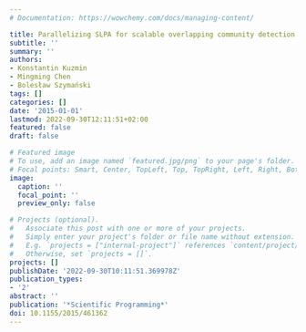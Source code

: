 ```yaml
---
# Documentation: https://wowchemy.com/docs/managing-content/

title: Parallelizing SLPA for scalable overlapping community detection
subtitle: ''
summary: ''
authors:
- Konstantin Kuzmin
- Mingming Chen
- Bolesław Szymański
tags: []
categories: []
date: '2015-01-01'
lastmod: 2022-09-30T12:11:51+02:00
featured: false
draft: false

# Featured image
# To use, add an image named `featured.jpg/png` to your page's folder.
# Focal points: Smart, Center, TopLeft, Top, TopRight, Left, Right, BottomLeft, Bottom, BottomRight.
image:
  caption: ''
  focal_point: ''
  preview_only: false

# Projects (optional).
#   Associate this post with one or more of your projects.
#   Simply enter your project's folder or file name without extension.
#   E.g. `projects = ["internal-project"]` references `content/project/deep-learning/index.md`.
#   Otherwise, set `projects = []`.
projects: []
publishDate: '2022-09-30T10:11:51.369978Z'
publication_types:
- '2'
abstract: ''
publication: '*Scientific Programming*'
doi: 10.1155/2015/461362
---
```

